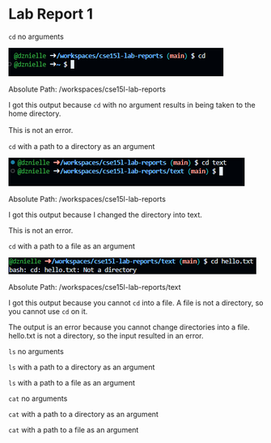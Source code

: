 # Lab Report 1


`cd` no arguments 

![Image](cd1.png)

Absolute Path: /workspaces/cse15l-lab-reports

I got this output because `cd` with no argument results in being taken to the home directory.
 
This is not an error.
ㅤ
ㅤ
ㅤ

`cd` with a path to a directory as an argument

![Image](cd2.png)

Absolute Path: /workspaces/cse15l-lab-reports


I got this output because I changed the directory into text.

This is not an error.



`cd` with a path to a file as an argument

![Image](cd3.png)

Absolute Path: /workspaces/cse15l-lab-reports/text


I got this output because you cannot `cd` into a file. A file is not a directory, so you cannot use `cd` on it.

The output is an error because you cannot change directories into a file. hello.txt is not a directory, so the input resulted in an error.



`ls` no arguments

`ls` with a path to a directory as an argument

`ls` with a path to a file as an argument



`cat` no arguments

`cat` with a path to a directory as an argument

`cat` with a path to a file as an argument
